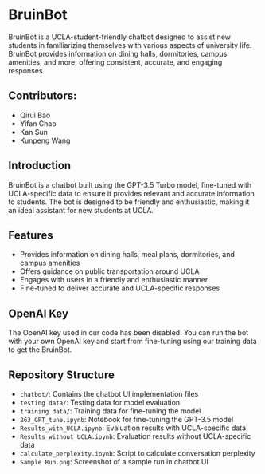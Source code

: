 # BruinBot

BruinBot is a UCLA-student-friendly chatbot designed to assist new students in familiarizing themselves with various aspects of university life. BruinBot provides information on dining halls, dormitories, campus amenities, and more, offering consistent, accurate, and engaging responses.

## Contributors: 

- Qirui Bao
- Yifan Chao
- Kan Sun
- Kunpeng Wang

## Introduction

BruinBot is a chatbot built using the GPT-3.5 Turbo model, fine-tuned with UCLA-specific data to ensure it provides relevant and accurate information to students. The bot is designed to be friendly and enthusiastic, making it an ideal assistant for new students at UCLA.

## Features

- Provides information on dining halls, meal plans, dormitories, and campus amenities
- Offers guidance on public transportation around UCLA
- Engages with users in a friendly and enthusiastic manner
- Fine-tuned to deliver accurate and UCLA-specific responses

## OpenAI Key
The OpenAI key used in our code has been disabled. You can run the bot with your own OpenAI key and start from fine-tuning using our training data to get the BruinBot.

## Repository Structure

- `chatbot/`: Contains the chatbot UI implementation files
- `testing data/`: Testing data for model evaluation
- `training data/`: Training data for fine-tuning the model
- `263_GPT_tune.ipynb`: Notebook for fine-tuning the GPT-3.5 model
- `Results_with_UCLA.ipynb`: Evaluation results with UCLA-specific data
- `Results_without_UCLA.ipynb`: Evaluation results without UCLA-specific data
- `calculate_perplexity.ipynb`: Script to calculate conversation perplexity
- `Sample Run.png`: Screenshot of a sample run in chatbot UI

